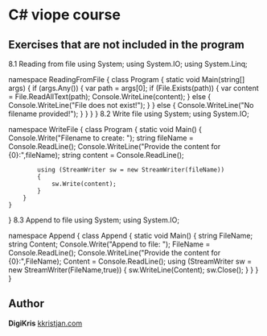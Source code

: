 # C# viope course

## Exercises that are not included in the program
8.1 Reading from file
using System;
using System.IO;
using System.Linq;

namespace ReadingFromFile
{
    class Program
    {
        static void Main(string[] args)
        {
            if (args.Any())
            {
                var path = args[0];
                if (File.Exists(path))
                {
                    var content = File.ReadAllText(path);
                    Console.WriteLine(content);
                }
                else
                {
                    Console.WriteLine("File does not exist!");
                }
            }
            else
            {
                Console.WriteLine("No filename provided!");
            }
        }
    }
}
8.2 Write file
using System;
using System.IO;

namespace WriteFile
{
    class Program
    {
        static void Main()
        {
            Console.Write("Filename to create: ");
            string fileName = Console.ReadLine();
            Console.WriteLine("Provide the content for {0}:",fileName);
            string content = Console.ReadLine();

            using (StreamWriter sw = new StreamWriter(fileName))
            {
                sw.Write(content);
            }
        }
    }
}
8.3 Append to file 
using System;
using System.IO;

namespace Append
{
    class Append
    {
        static void Main()
        {
            string FileName;
            string Content;
            Console.Write("Append to file: ");
            FileName = Console.ReadLine();
            Console.WriteLine("Provide the content for {0}:",FileName);
            Content = Console.ReadLine();
            using (StreamWriter sw = new StreamWriter(FileName,true))
            {
                sw.WriteLine(Content);
                sw.Close();
            }
        }
    }
}

## Author 
**DigiKris** 
<a href="https://kkristjan.com/" target="_blank">kkristjan.com</a> 
